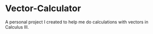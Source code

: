 # Vector-Calculator
A personal project I created to help me do calculations with vectors in Calculus III.
